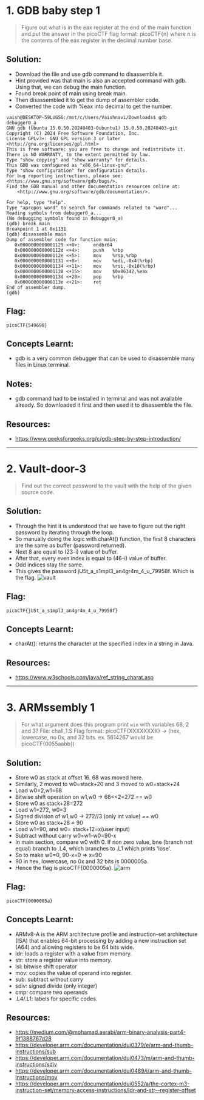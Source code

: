 # 1. GDB baby step 1
> Figure out what is in the eax register at the end of the main function and put the answer in the picoCTF flag format: picoCTF{n} where n is the contents of the eax register in the decimal number base. 

## Solution:
- Download the file and use gdb command to disassemble it.
- Hint provided was that main is also an accepted command with gdb. Using that, we can debug the main function.
- Found break point of main using break main.
- Then disassembled it to get the dump of assembler code.
- Converted the code with %eax into decimal to get the number.

```
vaish@DESKTOP-59LUGSG:/mnt/c/Users/Vaishnavi/Downloads$ gdb debugger0_a
GNU gdb (Ubuntu 15.0.50.20240403-0ubuntu1) 15.0.50.20240403-git
Copyright (C) 2024 Free Software Foundation, Inc.
License GPLv3+: GNU GPL version 3 or later <http://gnu.org/licenses/gpl.html>
This is free software: you are free to change and redistribute it.
There is NO WARRANTY, to the extent permitted by law.
Type "show copying" and "show warranty" for details.
This GDB was configured as "x86_64-linux-gnu".
Type "show configuration" for configuration details.
For bug reporting instructions, please see:
<https://www.gnu.org/software/gdb/bugs/>.
Find the GDB manual and other documentation resources online at:
    <http://www.gnu.org/software/gdb/documentation/>.

For help, type "help".
Type "apropos word" to search for commands related to "word"...
Reading symbols from debugger0_a...
(No debugging symbols found in debugger0_a)
(gdb) break main
Breakpoint 1 at 0x1131
(gdb) disassemble main
Dump of assembler code for function main:
   0x0000000000001129 <+0>:     endbr64
   0x000000000000112d <+4>:     push   %rbp
   0x000000000000112e <+5>:     mov    %rsp,%rbp
   0x0000000000001131 <+8>:     mov    %edi,-0x4(%rbp)
   0x0000000000001134 <+11>:    mov    %rsi,-0x10(%rbp)
   0x0000000000001138 <+15>:    mov    $0x86342,%eax
   0x000000000000113d <+20>:    pop    %rbp
   0x000000000000113e <+21>:    ret
End of assembler dump.
(gdb)
```
## Flag:
```
picoCTF{549698}
```
## Concepts Learnt:
- gdb is a very common debugger that can be used to disassemble many files in Linux terminal.

## Notes:
- gdb command had to be installed in terminal and was not available already. So downloaded it first and then used it to disassemble the file.

## Resources:
- https://www.geeksforgeeks.org/c/gdb-step-by-step-introduction/
***

# 2. Vault-door-3
> Find out the correct password to the vault with the help of the given source code.
## Solution:
- Through the hint it is understood that we have to figure out the right password by iterating through the loop.
- So manually doing the logic with charAt() function, the first 8 characters are the same as buffer (password returned).
- Next 8 are equal to (23-i) value of buffer.
- After that, every even index is equal to (46-i) value of buffer.
- Odd indices stay the same.
- This gives the password jU5t_a_s1mpl3_an4gr4m_4_u_79958f. Which is the flag.
![vault](https://github.com/user-attachments/assets/615f53a6-36d6-4cd6-9577-23035ba29f51)
## Flag:
```
picoCTF{jU5t_a_s1mpl3_an4gr4m_4_u_79958f}
```
## Concepts Learnt:
- charAt(): returns the character at the specified index in a string in Java.
## Resources:
- https://www.w3schools.com/java/ref_string_charat.asp
***
# 3. ARMssembly 1
> For what argument does this program print `win` with variables 68, 2 and 3? File: chall_1.S Flag format: picoCTF{XXXXXXXX} -> (hex, lowercase, no 0x, and 32 bits. ex. 5614267 would be picoCTF{0055aabb})
## Solution:
- Store w0 as stack at offset 16. 68 was moved here.
- Similarly, 2 moved to w0=stack+20 and 3 moved to w0=stack+24
- Load w0=2,w1=68
- Bitwise shift operation on w1,w0 -> 68<<2=272 == w0
- Store w0 as stack+28=272
- Load w1=272, w0=3
- Signed division of w1,w0 -> 272//3 (only int value) == w0
- Store w0 as stack+28 = 90
- Load w1=90, and w0= stack+12=x(user input)
- Subtract without carry w0=w1-w0=90-x
- In main section, compare w0 with 0. If non zero value, bne (branch not equal) branch to .L4, which branches to .L1 which prints 'lose'.
- So to make w0=0, 90-x=0 => x=90
- 90 in hex, lowercase, no 0x and 32 bits is 0000005a.
- Hence the flag is picoCTF{0000005a}.
![arm](https://github.com/user-attachments/assets/e1c362e2-1b5b-45c4-b194-fd69aa9af44a)

## Flag:
```
picoCTF{0000005a}
```
## Concepts Learnt:
- ARMv8-A is the ARM architecture profile and instruction-set architecture (ISA) that enables 64-bit processing by adding a new instruction set (A64) and allowing registers to be 64 bits wide. 
- ldr: loads a register with a value from memory.
- str: store a register value into memory.
- lsl: bitwise shift operator
- mov: copies the value of operand into register.
- sub: subtract without carry
- sdiv: signed divide (only integer)
- cmp: compare two operands
- .L4/.L1: labels for specific codes.

## Resources:
- https://medium.com/@mohamad.aerabi/arm-binary-analysis-part4-9f1388767d28
- https://developer.arm.com/documentation/dui0379/e/arm-and-thumb-instructions/sub
- https://developer.arm.com/documentation/dui0473/m/arm-and-thumb-instructions/sdiv
- https://developer.arm.com/documentation/dui0489/i/arm-and-thumb-instructions/mov
- https://developer.arm.com/documentation/dui0552/a/the-cortex-m3-instruction-set/memory-access-instructions/ldr-and-str--register-offset

